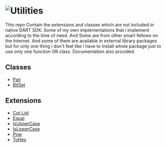 # ![Utilities](https://drive.google.com/uc?export=view&id=1yG9-l0KFYaAp8t-Pqq0Q3-ThwOLISnC9)

This repo Contain the extensions and classes which are not included in native DART SDK.
Some of my own implementations that i implement according to the time of need. And Some are from other smart fellows on the Internet. And some of them are available in external library packages but for only one thing i don't feel like  i have to install  whole package just to use only one function OR class. Documentation also provided.

## Classes

- [Pair](classes/pair.dart)
- [BitSet](classes/bit_set.dart)

## Extensions

- [Cut List](extensions/cut_list.dart)
- [Equal](extensions/equals.dart)
- [IsUpperCase](extensions/is_upper_case.dart)
- [IsLowerCase](extensions/is_lower_case.dart)
- [Pow](extensions/pow.dart)
- [ToHex](extensions/to_hex.dart)
